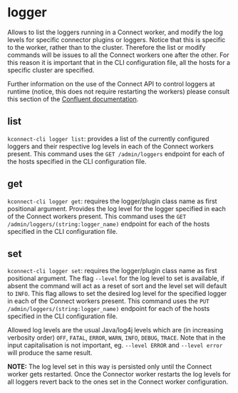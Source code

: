 # logger

Allows to list the loggers running in a Connect worker, and modify the log levels for specific connector plugins or loggers. Notice that this is specific to the worker, rather than to the cluster. Therefore the list or modify commands will be issues to all the Connect workers one after the other. For this reason it is important that in the CLI configuration file, all the hosts for a specific cluster are specified. 

Further information on the use of the Connect API to control loggers at runtime (notice, this does not require restarting the workers) please consult this section of the [Confluent documentation](https://docs.confluent.io/platform/current/connect/logging.html#using-the-kconnect-api).

## list

`kconnect-cli logger list`: provides a list of the currently configured loggers and their respective log levels in each of the Connect workers present. This command uses the `GET /admin/loggers` endpoint for each of the hosts specified in the CLI configuration file.

## get

`kconnect-cli logger get`: requires the logger/plugin class name as first positional argument. Provides the log level for the logger specified in each of the Connect workers present. This command uses the `GET /admin/loggers/(string:logger_name)` endpoint for each of the hosts specified in the CLI configuration file.

## set

`kconnect-cli logger set`: requires the logger/plugin class name as first positional argument. The flag `--level` for the log level to set is available, if absent the command will act as a reset of sort and the level set will default to `INFO`. This flag allows to set the desired log level for the specified logger in each of the Connect workers present. This command uses the `PUT /admin/loggers/(string:logger_name)` endpoint for each of the hosts specified in the CLI configuration file.

Allowed log levels are the usual Java/log4j levels which are (in increasing verbosity order) `OFF`, `FATAL`, `ERROR`, `WARN`, `INFO`, `DEBUG`, `TRACE`. Note that in the input capitalisation is not important, eg. `--level ERROR` and `--level error` will produce the same result.

**NOTE:** The log level set in this way is persisted only until the Connect worker gets restarted. Once the Connector worker restarts the log levels for all loggers revert back to the ones set in the Connect worker configuration.
